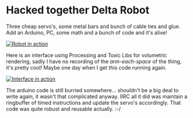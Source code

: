 # Hacked together Delta Robot

Three cheap servo's, some metal bars and bunch of cable ties and glue.
Add an Arduino, PC, some math and a bunch of code and it's alive!

[![Robot in action](https://img.youtube.com/vi/Kn3VV5BHonI/0.jpg)](https://www.youtube.com/watch?v=Kn3VV5BHonI "Delta robot in action")

Here is an interface using Processing and Toxic Libs for volumetric
rendering, sadly I have no recording of the *arm-each-space* of the thing,
it's pretty cool! Maybe one day when I get this code running again.

[![Interface in action](https://img.youtube.com/vi/HjgTAZnQrv4/0.jpg)](https://www.youtube.com/watch?v=HjgTAZnQrv4 "Delta robot in action")

The arduino code is still burried somewhere... shouldn't be a big deal
to write again, it wasn't that complicated anyway. IIRC all it did was
maintain a ringbuffer of timed instructions and update the servo's
accordingly. That code was quite robust and reusable actually. :-/
